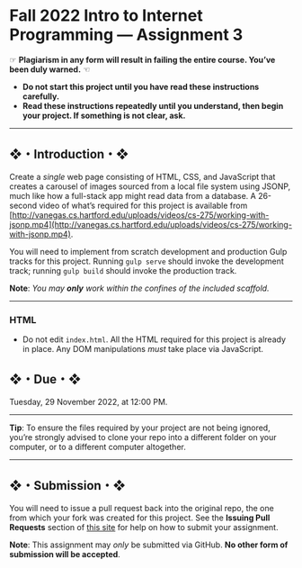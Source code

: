 # Fall 2022 Intro to Internet Programming — Assignment 3

☞ **Plagiarism in any form will result in failing the entire course. You’ve been duly warned.** ☜
* **Do not start this project until you have read these instructions carefully.**
* **Read these instructions repeatedly until you understand, then begin your project. If something is not clear, ask.**

---

## ❖・Introduction・❖
Create a *single* web page consisting of HTML, CSS, and JavaScript that creates a carousel of images sourced from a local file system using JSONP, much like how a full-stack app might read data from a database. A 26-second video of what’s required for this project is available from [http://vanegas.cs.hartford.edu/uploads/videos/cs-275/working-with-jsonp.mp4](http://vanegas.cs.hartford.edu/uploads/videos/cs-275/working-with-jsonp.mp4).

You will need to implement from scratch development and production Gulp tracks for this project. Running `gulp serve` should invoke the development track; running `gulp build` should invoke the production track.

**Note**: _You may **only** work within the confines of the included scaffold._

---

### HTML
* Do not edit `index.html`. All the HTML required for this project is already in place. Any DOM manipulations _must_ take place via JavaScript.

## ❖・Due・❖
Tuesday, 29 November 2022, at 12:00 PM.

---

**Tip**: To ensure the files required by your project are not being ignored, you’re strongly advised to clone your repo into a different folder on your computer, or to a different computer altogether.

---

## ❖・Submission・❖
You will need to issue a pull request back into the original repo, the one from which your fork was created for this project. See the **Issuing Pull Requests** section of [this site](http://code-warrior.github.io/tutorials/git/github/index.html) for help on how to submit your assignment.

**Note**: This assignment may *only* be submitted via GitHub. **No other form of submission will be accepted**.
